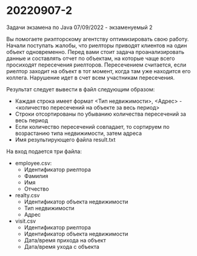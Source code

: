 # 20220907-2

Задачи экзамена по Java 07/09/2022 - экзаменуемый 2

Вы помогаете риэлторскому агентству оптимизировать свою работу.
Начали поступать жалобы, что риелторы приводят клиентов на один объект одновременно.
Перед вами стоит задача проанализировать данные и составлять отчет по объектам, на которые чаще всего просиходят пересечения риелторов. Пересечением считается, если риелтор заходит на объект в тот момент, когда там уже находится его коллега. Нарушение идет в счет всем участникам пересечения.
 
Результат следует вывести в файл следующим образом:
   - Каждая строка имеет формат <Тип недвижимости>, <Адрес> - <количество пересечений на объекте за весь период>
   - Строки отсортированы по убыванию количества пересечений за весь период
   - Если количество пересечений совпадает, то сортируем по возрастанию типа недвижимости, затем адреса
   - Имя результирующего файла result.txt
 
На вход подается три файла:
   - employee.csv:
       - Идентификатор риелтора
       - Фамилия
       - Имя
       - Отчество
   - realty.csv
       - Идентификатор объекта недвижимости
       - Тип недвижимости
       - Адрес
   - visit.csv
       - Идентификатор риелтора
       - Идентификатор объекта недвижимости
       - Дата/время прихода на объект
       - Дата/время ухода с объекта
       
